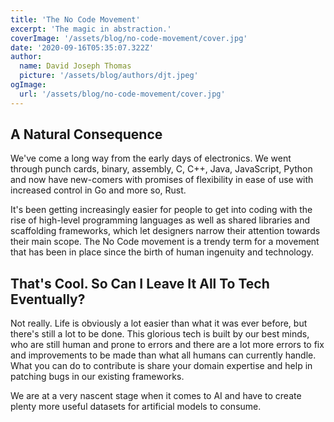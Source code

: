 ```yaml
---
title: 'The No Code Movement'
excerpt: 'The magic in abstraction.'
coverImage: '/assets/blog/no-code-movement/cover.jpg'
date: '2020-09-16T05:35:07.322Z'
author:
  name: David Joseph Thomas
  picture: '/assets/blog/authors/djt.jpeg'
ogImage:
  url: '/assets/blog/no-code-movement/cover.jpg'
---
```


## A Natural Consequence
We've come a long way from the early days of electronics. We went through punch cards, binary, assembly, C, C++, Java, JavaScript, Python and now have new-comers with promises of flexibility in ease of use with increased control in Go and more so, Rust.

It's been getting increasingly easier for people to get into coding with the rise of high-level programming languages as well as shared libraries and scaffolding frameworks, which let designers narrow their attention towards their main scope. The No Code movement is a trendy term for a movement that has been in place since the birth of human ingenuity and technology.

## That's Cool. So Can I Leave It All To Tech Eventually?
Not really. Life is obviously a lot easier than what it was ever before, but there's still a lot to be done. This glorious tech is built by our best minds, who are still human and prone to errors and there are a lot more errors to fix and improvements to be made than what all humans can currently handle. What you can do to contribute is share your domain expertise and help in patching bugs in our existing frameworks.

We are at a very nascent stage when it comes to AI and have to create plenty more useful datasets for artificial models to consume.
